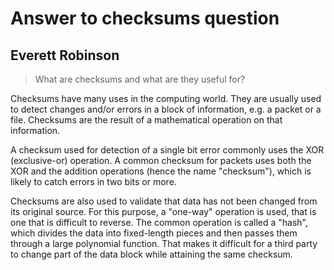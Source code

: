 # Answer to checksums question
## Everett Robinson

> What are checksums and what are they useful for?

Checksums have many uses in the computing world. They are usually used to detect changes and/or errors in a block of information, e.g. a packet or a file. Checksums are the result of a mathematical operation on that information.

A checksum used for detection of a single bit error commonly uses the XOR (exclusive-or) operation. A common checksum for packets uses both the XOR and the addition operations (hence the name "checksum"), which is likely to catch errors in two bits or more.

Checksums are also used to validate that data has not been changed from its original source. For this purpose, a "one-way" operation is used, that is one that is difficult to reverse. The common operation is called a "hash", which divides the data into fixed-length pieces and then passes them through a large polynomial function. That makes it difficult for a third party to change part of the data block while attaining the same checksum.